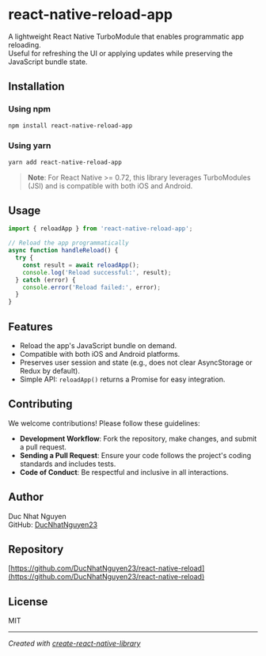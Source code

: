 # react-native-reload-app

A lightweight React Native TurboModule that enables programmatic app reloading.  
Useful for refreshing the UI or applying updates while preserving the JavaScript bundle state.

## Installation

### Using npm
```bash
npm install react-native-reload-app
```

### Using yarn
```bash
yarn add react-native-reload-app
```

> **Note**: For React Native >= 0.72, this library leverages TurboModules (JSI) and is compatible with both iOS and Android.

## Usage

```javascript
import { reloadApp } from 'react-native-reload-app';

// Reload the app programmatically
async function handleReload() {
  try {
    const result = await reloadApp();
    console.log('Reload successful:', result);
  } catch (error) {
    console.error('Reload failed:', error);
  }
}
```

## Features
- Reload the app's JavaScript bundle on demand.
- Compatible with both iOS and Android platforms.
- Preserves user session and state (e.g., does not clear AsyncStorage or Redux by default).
- Simple API: `reloadApp()` returns a Promise for easy integration.

## Contributing
We welcome contributions! Please follow these guidelines:
- **Development Workflow**: Fork the repository, make changes, and submit a pull request.
- **Sending a Pull Request**: Ensure your code follows the project's coding standards and includes tests.
- **Code of Conduct**: Be respectful and inclusive in all interactions.

## Author
Duc Nhat Nguyen  
GitHub: [DucNhatNguyen23](https://github.com/DucNhatNguyen23)

## Repository
[https://github.com/DucNhatNguyen23/react-native-reload](https://github.com/DucNhatNguyen23/react-native-reload)

## License
MIT

---

*Created with [create-react-native-library](https://github.com/callstack/react-native-builder-bob)*